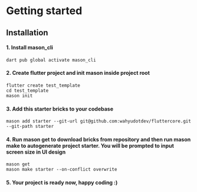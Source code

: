 # Getting started

## Installation
#### 1. Install mason_cli
```
dart pub global activate mason_cli
```
#### 2. Create flutter project and init mason inside project root
```
flutter create test_template
cd test_template
mason init
```
#### 3. Add this starter bricks to your codebase
```
mason add starter --git-url git@github.com:wahyudotdev/fluttercore.git --git-path starter
```
#### 4. Run mason get to download bricks from repository and then run mason make to autogenerate project starter. You will be prompted to input screen size in UI design
```
mason get
mason make starter --on-conflict overwrite
```
#### 5. Your project is ready now, happy coding :)